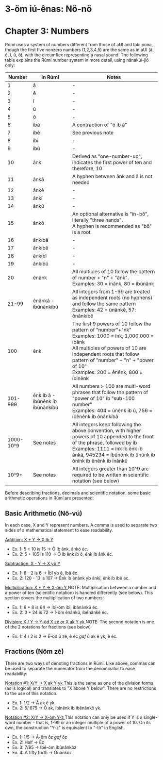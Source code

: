 # 3-öm iú-ênas: Nö-nö
# Chapter 3: Numbers

Rúmí uses a system of numbers different from those of aUI and toki pona, though the first five nonzero numbers (1,2,3,4,5) are the same as in aUI (â, ê, î, û, ô), with the circumflex representing a nasal sound. The following table explains the Rúmí number system in more detail, using nânakúí-jió only:


|Number|In Rúmí|Notes|
|-------|-------|-|
|1|â|-|
|2|ê|-|
|3|î|-|
|4|û|-|
|5|ô|-|
|6|íbâ| A contraction of "ô íb â"|
|7|íbê| See previous note|
|8|íbî|-|
|9|íbû|-|
|10|ânk| Derived as "one-number-up", indicates the first power of ten and therefore, 10|
|11|ânkâ|A hyphen between ânk and â is not needed|
|12|ânkê|-|
|13|ânkî|-|
|14|ânkû|-|
|15|ânkô|An optional alternative is "în-bô", literally "three hands".<br> A hyphen is recommended as "bô" is a root|
|16|ânkíbâ|-|
|17|ânkíbê|-|
|18|ânkíbî|-|
|19|ânkíbû|-|
|20|ênânk|All multiples of 10 follow the pattern of number + "n" + "ânk". <br> Examples: 30 = înânk, 80 = íbûnânk|
|21-99|ênânkâ - íbûnânkíbû| All integers from 1-99 are treated as independent roots (no hyphens) and follow the same pattern <br> Examples: 42 = ûnânkê, 57: ônânkíbê|
|100|ênk|The first 9 powers of 10 follow the pattern of "number"+"nk" <br> Examples: 1000 = înk, 1,000,000 = íbânk <br> All multiples of powers of 10 are independent roots that follow pattern of "number" + "n" + "power of 10" <br> Examples: 200 = ênênk, 800 = íbînênk|
|101-999|ênk íb â - íbûnênk íb íbûnânkíbû|All numbers > 100 are multi-word phrases that follow the pattern of "power of 10" íb "sub-100 number" <br> Examples: 404 = ûnênk íb û, 756 = íbênênk íb ônânkíbâ|
|1000-10^9|See notes|All integers keep following the above convention, with higher powers of 10 appended to the front of the phrase, followed by íb <br> Examples: 1111 = înk íb ênk íb ânkâ, 945234 = íbûnônk íb ûnûnk íb ônînk íb ênênk íb ínânkû|
|10^9+|See notes|All integers greater than 10^9 are required to be written in scientific notation (see below)|

Before describing fractions, decimals and scientific notation, some basic arithmetic operations in Rúmí are presented:

## Basic Arithmetic (Nö-vú)

In each case, X and Y represent numbers. A comma is used to separate two sides of a mathematical statement to ease readability.

<ins> Addition: X + Y -> X íb Y </ins>
* Ex. 1: 5 + 10 is 15 -> Ô íb ânk, ânkó éc.
* Ex. 2: 5 + 105 is 110 -> Ô íb ênk íb ô, ênk íb ânk éc.

<ins> Subtraction: X - Y -> X yb Y </ins>
* Ex. 1: 8 - 2 is 6 -> Íbî yb ê, íbâ éc.
* Ex. 2: 120 - 13 is 107 -> Ênk íb ênânk yb ânkî, ênk íb íbê éc.

<ins> Multiplication: X * Y -> X-öm Y </ins>
NOTE: Multiplication between a number and a power of ten (scientific notation) is handled differently (see below). This section covers the multiplication of two numbers:
* Ex. 1: 8 * 8 is 64 -> Íbî-öm íbî, íbânânkû éc.
* Ex. 2: 3 * 24 is 72 -> Î-öm ênânkû, íbênânkê éc.

<ins> Division: X / Y -> Y-öd X zé *or* X ak Y yk </ins>
NOTE: The second notation is one of the 2 notations for fractions (see below)
* Ex. 1: 4 / 2 is 2 -> Ê-öd û zé, ê éc *gaf* û ak ê yk, ê éc.

## Fractions (Nöm zé)

There are two ways of denoting fractions in Rúmí. Like above, commas can be used to separate the numerator from the denominator to ease readability:

<ins> Notation #1: X/Y -> X ak Y yk </ins>
This is the same as one of the division forms (as is logical) and translates to "X above Y below". There are no restrictions to the use of this notation.
* Ex. 1: 1/2 -> Â ak ê yk.
* Ex. 2: 5/ 875 -> Ô ak, íbînênk íb íbênânkô yk.
 

<ins> Notation #2: X/Y -> X-öm Y-z </ins>
This notation can only be used if Y is a single-word number - that is, 1-99 or an integer multiple of a power of 10. On its own, the construction "Y-z" is equivalent to "<number>-th" in English.
* Ex. 1: 1/5 -> Â-öm ôz *gaf* ôz
* Ex. 2: Half -> Êz
* Ex. 3: 7/95 -> Íbê-öm íbûnânkôz
* Ex. 4: A fifty forth -> Ônânkûz
